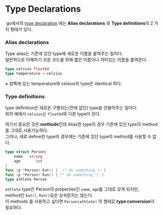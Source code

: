 # Type Declarations

 go에서의 [type declaration](https://golang.org/ref/spec#Type_declarations) 에는 **Alias declarations** 와 **Type definitions**의 2 가지 형태가 있다.
 

### Alias declarations

Type alias는 기존에 있던 type에 새로운 이름을 붙여주는 일이다.  
일반적으로 이해하기 쉬운 코드를 위해 짧은 이름이나 의미있는 이름을 붙여준다.

```go  
type celsius float64  
type temperature = celsius  
```

**=** 양쪽에 있는 temperature와 celsius의 type은 identical 하다.


### Type definitions

type definition은 새로운 구별되는(전에 없던) type을 만들어주는 일이다.  
위의 예에서 `celsius`는 `float64`와 다른 type이 된다.

여기서 중요한 것은 **methods**인데 Alias한 type의 경우 기존에 있던 type의 method를 그대로 사용가능하다.  
그러나, 새로 define한 type의 경우에는 기존에 있던 type의 method를 사용할 수 없다. 

```go  
type struct Person{  
    name   string  
    age       int  
}  
func (p *Person) Eat() {  /* do something */ }  
func (p *Person) Run() { /* do something */ }  
type athlete Person  

```

`athlete` type은 Person의 properties인 `name`, `age`를 그대로 갖게 되지만,  
method인 `Eat()`, `Run()`등은 상속받지는 않는다.  
이 methods 를 사용하고 싶다면
`Person(athlete)` 의 형태로  **type conversion**이 필요하다.

